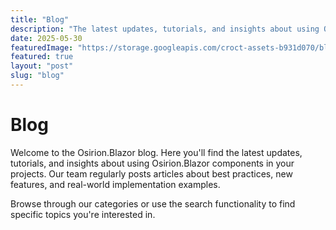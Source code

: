 ```yaml
---
title: "Blog"
description: "The latest updates, tutorials, and insights about using Osirion.Blazor components in your projects. Our team regularly posts articles about new features."
date: 2025-05-30
featuredImage: "https://storage.googleapis.com/croct-assets-b931d070/blog/Headless_CMS_within_the_React_framework_3_1_da922d2562/Headless_CMS_within_the_React_framework_3_1_da922d2562.png"
featured: true
layout: "post"
slug: "blog"
---
```

# Blog

Welcome to the Osirion.Blazor blog. Here you'll find the latest updates, tutorials, and insights about using Osirion.Blazor components in your projects. Our team regularly posts articles about best practices, new features, and real-world implementation examples.

Browse through our categories or use the search functionality to find specific topics you're interested in.

